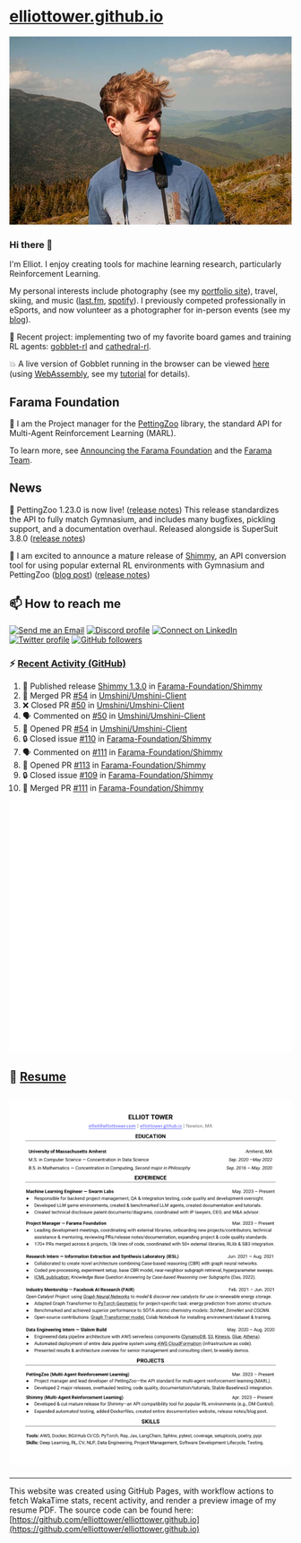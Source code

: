 # [elliottower.github.io](https://github.com/elliottower/elliottower.github.io)

[![A wild Elliot on Mt Washington](https://raw.githubusercontent.com/elliottower/elliottower.github.io/main/src/jpg/DSCF7539-600px.jpg?raw=true)](https://raw.githubusercontent.com/elliottower/elliottower.github.io/main/src/jpg/DSCF7539.jpg?raw=true)

### Hi there 👋

I'm Elliot. I enjoy creating tools for machine learning research, particularly Reinforcement Learning.

My personal interests include photography (see my [portfolio site](https://www.elliottower.com/)), travel, skiing, and music ([last.fm](https://www.last.fm/user/ajsdlfkwer), [spotify](https://open.spotify.com/user/12132818380)). I previously competed professionally in eSports, and now volunteer as a photographer for in-person events (see my [blog](https://www.elliottower.com/stories/?category=events)).

🤖 Recent project: implementing two of my favorite board games and training RL agents: [gobblet-rl](https://github.com/elliottower/gobblet-rl) and [cathedral-rl](https://github.com/elliottower/cathedral-rl). 

💥 A live version of Gobblet running in the browser can be viewed [here](https://elliottower.github.io/gobblet-rl/) (using [WebAssembly](https://webassembly.org/), see my [tutorial](https://github.com/elliottower/gobblet-rl/blob/main/tutorials/WebAssembly/web_assembly.md) for details).

## Farama Foundation

🚀 I am the Project manager for the [PettingZoo](https://github.com/Farama-Foundation/PettingZoo) library, the standard API for Multi-Agent Reinforcement Learning (MARL). 

To learn more, see [Announcing the Farama Foundation](https://farama.org/Announcing-The-Farama-Foundation) and the [Farama Team](https://farama.org/team).

## News

🎉 PettingZoo 1.23.0 is now live! ([release notes](https://github.com/Farama-Foundation/PettingZoo/releases/tag/1.23.0)) This release standardizes the API to fully match Gymnasium, and includes many bugfixes, pickling support, and a documentation overhaul. Released alongside is SuperSuit 3.8.0 ([release notes](https://github.com/Farama-Foundation/SuperSuit/releases/tag/3.8.0)) 

<!-- ![GitHub Release Date](https://img.shields.io/github/release-date/Farama-Foundation/PettingZoo) -->

🎉 I am excited to announce a mature release of [Shimmy](https://github.com/Farama-Foundation/Shimmy), an API conversion tool for using popular external RL environments with Gymnasium and PettingZoo ([blog post](https://farama.org/Announcing-Shimmy)) ([release notes](https://github.com/Farama-Foundation/Shimmy/releases/tag/v1.0.0)) 

## 📫 How to reach me

 [![Send me an Email](https://img.shields.io/badge/email-elliot%40elliottower.com-blue)](mailto:elliot@elliottower.com)
 [![Discord profile](https://img.shields.io/badge/Discord-7289DA?style=flat&logo=discord&logoColor=white)](https://discord.com/users/83091537923145728)
 [![Connect on LinkedIn](https://img.shields.io/badge/--linkedin?label=LinkedIn&logo=LinkedIn&style=social)](https://www.linkedin.com/in/elliot-tower)
 [![Twitter profile](https://img.shields.io/twitter/follow/elliottower?style=social)](https://twitter.com/ElliotTower/)
 [![GitHub followers](https://img.shields.io/github/followers/elliottower?style=social)](https://github.com/elliottower/)

### ⚡ [Recent Activity (GitHub)](https://github.com/elliottower)

<!--START_SECTION:activity-->
1. 🚀 Published release [Shimmy 1.3.0](https://github.com/Farama-Foundation/Shimmy/releases/tag/v1.3.0) in [Farama-Foundation/Shimmy](https://github.com/Farama-Foundation/Shimmy)
2. 🎉 Merged PR [#54](https://github.com/Umshini/Umshini-Client/pull/54) in [Umshini/Umshini-Client](https://github.com/Umshini/Umshini-Client)
3. ❌ Closed PR [#50](https://github.com/Umshini/Umshini-Client/pull/50) in [Umshini/Umshini-Client](https://github.com/Umshini/Umshini-Client)
4. 🗣 Commented on [#50](https://github.com/Umshini/Umshini-Client/pull/50#issuecomment-1766876948) in [Umshini/Umshini-Client](https://github.com/Umshini/Umshini-Client)
5. 💪 Opened PR [#54](https://github.com/Umshini/Umshini-Client/pull/54) in [Umshini/Umshini-Client](https://github.com/Umshini/Umshini-Client)
6. 🔒 Closed issue [#110](https://github.com/Farama-Foundation/Shimmy/issues/110) in [Farama-Foundation/Shimmy](https://github.com/Farama-Foundation/Shimmy)
7. 🗣 Commented on [#111](https://github.com/Farama-Foundation/Shimmy/pull/111#issuecomment-1766682734) in [Farama-Foundation/Shimmy](https://github.com/Farama-Foundation/Shimmy)
8. 💪 Opened PR [#113](https://github.com/Farama-Foundation/Shimmy/pull/113) in [Farama-Foundation/Shimmy](https://github.com/Farama-Foundation/Shimmy)
9. 🔒 Closed issue [#109](https://github.com/Farama-Foundation/Shimmy/issues/109) in [Farama-Foundation/Shimmy](https://github.com/Farama-Foundation/Shimmy)
10. 🎉 Merged PR [#111](https://github.com/Farama-Foundation/Shimmy/pull/111) in [Farama-Foundation/Shimmy](https://github.com/Farama-Foundation/Shimmy)
<!--END_SECTION:activity-->


<picture>
  <a href="https://metrics.lecoq.io/insights?user=elliottower">
   <img src="/github-metrics.svg" alt="Metrics">
  </a>
</picture>

## 📄 [Resume](https://elliottower.github.io/src/pdf/resume.pdf)

<!-- PDF-TO-MARKDOWN:START -->
![Page 1](src/png/page1.png "Page 1")
---
<!-- PDF-TO-MARKDOWN:END -->

----

This website was created using GitHub Pages, with workflow actions to fetch WakaTime stats, recent activity, and render a preview image of my resume PDF. The source code can be found here: [https://github.com/elliottower/elliottower.github.io](https://github.com/elliottower/elliottower.github.io)
